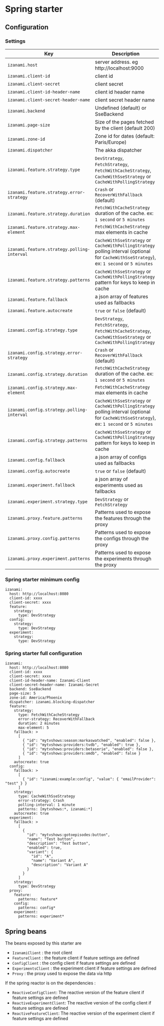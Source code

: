 # Spring starter 

## Configuration 

### Settings 

|Key                                          | Description                                                                                                         |
|---------------------------------------------|---------------------------------------------------------------------------------------------------------------------| 
| `izanami.host`                              | server address. eg http://localhost:9000                                                                            | 
| `izanami.client-id`                         | client id                                                                                                           | 
| `izanami.client-secret`                     | client secret                                                                                                       | 
| `izanami.client-id-header-name`             | client id header name                                                                                               | 
| `izanami.client-secret-header-name`         | client secret header name                                                                                           | 
| `izanami.backend`                           | Undefined (default) or SseBackend                                                                                   | 
| `izanami.page-size`                         | Size of the pages fetched by the client (default 200)                                                               | 
| `izanami.zone-id`                           | Zone id for dates (default: Paris/Europe)                                                                           | 
| `izanami.dispatcher`                        | The akka dispatcher                                                                                                 | 
| `izanami.feature.strategy.type`             | `DevStrategy`, `FetchStrategy`, `FetchWithCacheStrategy`, `CacheWithSseStrategy` or `CacheWithPollingStrategy`      | 
| `izanami.feature.strategy.error-strategy`   | `Crash` or `RecoverWithFallback` (default)                                                                          | 
| `izanami.feature.strategy.duration`         | `FetchWithCacheStrategy` duration of the cache. ex: `1 second` or `5 minutes`                                       | 
| `izanami.feature.strategy.max-element`      | `FetchWithCacheStrategy` max elements in cache                                                                      | 
| `izanami.feature.strategy.polling-interval` | `CacheWithSseStrategy` or `CacheWithPollingStrategy` polling interval (optional for `CacheWithSseStrategy`), ex: `1 second` or `5 minutes` | 
| `izanami.feature.strategy.patterns`         | `CacheWithSseStrategy` or `CacheWithPollingStrategy` pattern for keys to keep in cache                              | 
| `izanami.feature.fallback`                  | a json array of features used as fallbacks                                                                          | 
| `izanami.feature.autocreate`                | `true` or `false` (default)                                                                                         | 
| `izanami.config.strategy.type`              | `DevStrategy`, `FetchStrategy`, `FetchWithCacheStrategy`, `CacheWithSseStrategy` or `CacheWithPollingStrategy`      | 
| `izanami.config.strategy.error-strategy`    | `Crash` or `RecoverWithFallback` (default)                                                                          | 
| `izanami.config.strategy.duration`          | `FetchWithCacheStrategy` duration of the cache. ex: `1 second` or `5 minutes`                                       | 
| `izanami.config.strategy.max-element`       | `FetchWithCacheStrategy` max elements in cache                                                                      | 
| `izanami.config.strategy.polling-interval`  | `CacheWithSseStrategy` or `CacheWithPollingStrategy` polling interval (optional for `CacheWithSseStrategy`), ex: `1 second` or `5 minutes` | 
| `izanami.config.strategy.patterns`          | `CacheWithSseStrategy` or `CacheWithPollingStrategy` pattern for keys to keep in cache                              | 
| `izanami.config.fallback`                   | a json array of configs used as fallbacks                                                                           | 
| `izanami.config.autocreate`                 | `true` or `false` (default)                                                                                         | 
| `izanami.experiment.fallback`               | a json array of experiments used as fallbacks                                                                       |  
| `izanami.experiment.strategy.type`          | `DevStrategy` or `FetchStrategy`                                                                                    | 
| `izanami.proxy.feature.patterns`            | Patterns used to expose the features through the proxy                                                              | 
| `izanami.proxy.config.patterns`             | Patterns used to expose the configs through the proxy                                                               | 
| `izanami.proxy.experiment.patterns`         | Patterns used to expose the experiments through the proxy                                                           | 


### Spring starter minimum config 

```
izanami:
  host: http://localhost:8080
  client-id: xxxx
  client-secret: xxxx
  feature:
    strategy:
      type: DevStrategy
  config:
    strategy:
      type: DevStrategy
  experiment:
    strategy:
      type: DevStrategy
```

### Spring starter full configuration 

```
izanami:
  host: http://localhost:8080
  client-id: xxxx
  client-secret: xxxx
  client-id-header-name: Izanami-Client
  client-secret-header-name: Izanami-Secret
  backend: SseBackend
  page-size: 5
  zone-id: America/Phoenix
  dispatcher: izanami.blocking-dispatcher
  feature:
    strategy:
      type: FetchWithCacheStrategy
      error-strategy: RecoverWithFallback
      duration: 2 minutes
      max-element: 5
    fallback: >
      [
        { "id": "mytvshows:season:markaswatched", "enabled": false },
        { "id": "mytvshows:providers:tvdb", "enabled": true },
        { "id": "mytvshows:providers:betaserie", "enabled": false },
        { "id": "mytvshows:providers:omdb", "enabled": false }
      ]
    autocreate: true
  config:
    fallback: >
      [
        { "id": "izanami:example:config", "value": { "emailProvider": "test" } }
      ]
    strategy:
      type: CacheWithSseStrategy
      error-strategy: Crash
      polling-interval: 1 minute
      patterns: [mytvshows:*, izanami:*]
    autocreate: true
  experiment:
    fallback: >
      [
        {
          "id": "mytvshows:gotoepisodes:button",
          "name": "Test button",
          "description": "Test button",
          "enabled": true,
          "variant": {
            "id": "A",
            "name": "Variant A",
            "description": "Variant A"
          }
        }
      ]
    strategy:
      type: DevStrategy
  proxy:
    feature:
      patterns: feature*
    config:
      patterns: config*
    experiment:
      patterns: experiment*
```

## Spring beans

The beans exposed by this starter are 

 * `IzanamiClient` : the root client 
 * `FeatureClient` : the feature client if feature settings are defined  
 * `ConfigClient` : the config client if feature settings are defined  
 * `ExperimentsClient` : the experiment client if feature settings are defined  
 * `Proxy` : the proxy used to expose the data via http  


If the spring reactor is on the dependencies : 

 * `ReactiveConfigClient`: The reactive version of the feature client if feature settings are defined
 * `ReactiveExperimentClient`: The reactive version of the config client if feature settings are defined
 * `ReactiveFeatureClient`: The reactive version of the experiment client if feature settings are defined
 
 